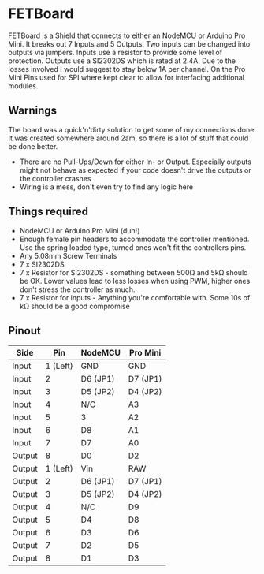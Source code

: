 # FETBoard

FETBoard is a Shield that connects to either an NodeMCU or Arduino Pro Mini. It breaks out 7 Inputs and 5 Outputs. Two inputs can be changed into outputs via jumpers. Inputs use a resistor to provide some level of protection. Outputs use a SI2302DS which is rated at 2.4A. Due to the losses involved I would suggest to stay below 1A per channel. On the Pro Mini Pins used for SPI where kept clear to allow for interfacing additional modules.

## Warnings

The board was a quick'n'dirty solution to get some of my connections done. It was created somewhere around 2am, so there is a lot of stuff that could be done better.

* There are no Pull-Ups/Down for either In- or Output. Especially outputs might not behave as expected if your code doesn't drive the outputs or the controller crashes
* Wiring is a mess, don't even try to find any logic here

## Things required

* NodeMCU or Arduino Pro Mini (duh!)
* Enough female pin headers to accommodate the controller mentioned. Use the spring loaded type, turned ones won't fit the controllers pins.
* Any 5.08mm Screw Terminals
* 7 x SI2302DS
* 7 x Resistor for SI2302DS - something between 500Ω and 5kΩ should be OK. Lower values lead to less losses when using PWM, higher ones don't stress the controller as much.
* 7 x Resistor for inputs - Anything you're comfortable with. Some 10s of kΩ should be a good compromise

## Pinout

| Side   | Pin | NodeMCU | Pro Mini |
|--------|-----|---------|----------|
| Input  | 1 (Left)   | GND     | GND      |
| Input  | 2   | D6 (JP1)| D7 (JP1) |
| Input  | 3   | D5 (JP2)| D4 (JP2) |
| Input  | 4   | N/C     | A3       |
| Input  | 5   | 3       | A2       |
| Input  | 6   | D8      | A1       |
| Input  | 7   | D7      | A0       |
| Output | 8   | D0      | D2       |
| Output | 1 (Left)  | Vin     | RAW      |
| Output | 2   | D6 (JP1)| D7 (JP1) |
| Output | 3   | D5 (JP2)| D4 (JP2) |
| Output | 4   | N/C     | D9       |
| Output | 5   | D4      | D8       |
| Output | 6   | D3      | D6       |
| Output | 7   | D2      | D5       |
| Output | 8   | D1      | D3       |

